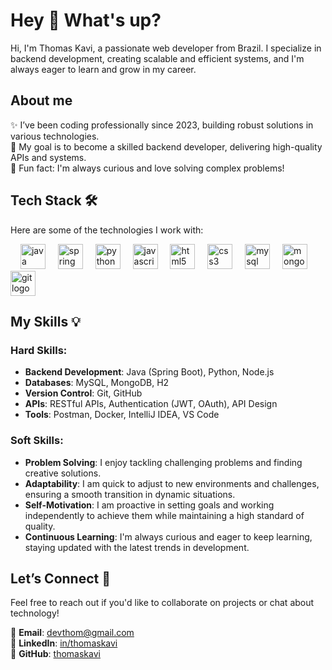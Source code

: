<h1 align="left">Hey 👋 What's up?</h1>
<p align="left">Hi, I'm Thomas Kavi, a passionate web developer from Brazil. I specialize in backend development, creating scalable and efficient systems, and I'm always eager to learn and grow in my career.</p>

## About me
✨ I’ve been coding professionally since 2023, building robust solutions in various technologies.  
🎯 My goal is to become a skilled backend developer, delivering high-quality APIs and systems.  
🎲 Fun fact: I'm always curious and love solving complex problems!

## Tech Stack 🛠️
Here are some of the technologies I work with:

<div align="left"> 
  <img width="12" /> 
  <img src="https://cdn.jsdelivr.net/gh/devicons/devicon/icons/java/java-original.svg" height="40" alt="java logo" /> 
  <img width="12" /> 
  <img src="https://cdn.jsdelivr.net/gh/devicons/devicon/icons/spring/spring-original.svg" height="40" alt="spring logo" /> 
  <img width="12" /> 
  <img src="https://cdn.jsdelivr.net/gh/devicons/devicon/icons/python/python-original.svg" height="40" alt="python logo" /> 
  <img width="12" /> 
  <img src="https://cdn.jsdelivr.net/gh/devicons/devicon/icons/javascript/javascript-original.svg" height="40" alt="javascript logo" /> 
  <img width="12" /> 
  <img src="https://cdn.jsdelivr.net/gh/devicons/devicon/icons/html5/html5-original.svg" height="40" alt="html5 logo" /> 
  <img width="12" /> 
  <img src="https://cdn.jsdelivr.net/gh/devicons/devicon/icons/css3/css3-original.svg" height="40" alt="css3 logo" /> 
  <img width="12" /> 
  <img src="https://cdn.jsdelivr.net/gh/devicons/devicon/icons/mysql/mysql-original.svg" height="40" alt="mysql logo" /> 
  <img width="12" /> 
  <img src="https://cdn.jsdelivr.net/gh/devicons/devicon/icons/mongodb/mongodb-original.svg" height="40" alt="mongodb logo" /> 
  <img width="12" /> 
  <img src="https://cdn.jsdelivr.net/gh/devicons/devicon/icons/git/git-original.svg" height="40" alt="git logo" /> 
</div>

## My Skills 💡

### Hard Skills:
- **Backend Development**: Java (Spring Boot), Python, Node.js
- **Databases**: MySQL, MongoDB, H2
- **Version Control**: Git, GitHub
- **APIs**: RESTful APIs, Authentication (JWT, OAuth), API Design
- **Tools**: Postman, Docker, IntelliJ IDEA, VS Code

### Soft Skills:
- **Problem Solving**: I enjoy tackling challenging problems and finding creative solutions.
- **Adaptability**: I am quick to adjust to new environments and challenges, ensuring a smooth transition in dynamic situations.
- **Self-Motivation**: I am proactive in setting goals and working independently to achieve them while maintaining a high standard of quality.
- **Continuous Learning**: I'm always curious and eager to keep learning, staying updated with the latest trends in development.

## Let’s Connect 🤝
Feel free to reach out if you'd like to collaborate on projects or chat about technology!

📧 **Email**: [devthom@gmail.com](mailto:devthom@gmail.com)  
💼 **LinkedIn**: [in/thomaskavi](https://www.linkedin.com/in/thomaskavi)  
🐙 **GitHub**: [thomaskavi](https://github.com/thomaskavi)
